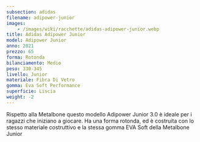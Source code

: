 ```yaml
---
subsection: adidas
filename: adipower-junior
images:
    - /images/wiki/racchette/adidas-adipower-junior.webp
title: Adidas Adipower Junior
model: Adipower Junior
anno: 2021
prezzo: 65
forma: Rotonda
bilanciamento: Medio
peso: 330-345
livello: Junior
materiale: Fibra Di Vetro
gomma: Eva Soft Performance
superficie: Liscia
weight: -2
---
```

Rispetto alla Metalbone questo modello Adipower Junior 3.0 è ideale per i ragazzi che iniziano a giocare. Ha una forma rotonda, ed è costruita con lo stesso materiale costruttivo e la stessa gomma EVA Soft della Metalbone Junior